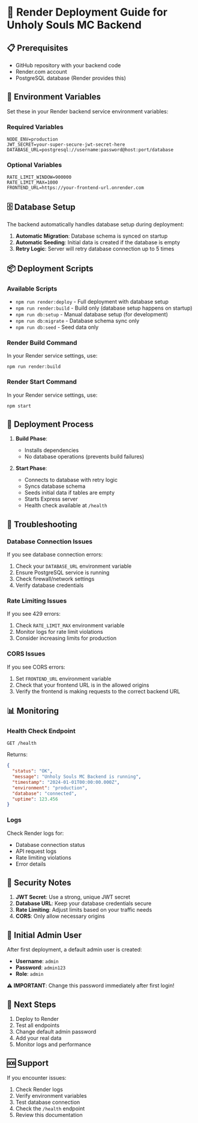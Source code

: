# 🚀 Render Deployment Guide for Unholy Souls MC Backend

## 📋 Prerequisites

- GitHub repository with your backend code
- Render.com account
- PostgreSQL database (Render provides this)

## 🔧 Environment Variables

Set these in your Render backend service environment variables:

### Required Variables
```
NODE_ENV=production
JWT_SECRET=your-super-secure-jwt-secret-here
DATABASE_URL=postgresql://username:password@host:port/database
```

### Optional Variables
```
RATE_LIMIT_WINDOW=900000
RATE_LIMIT_MAX=1000
FRONTEND_URL=https://your-frontend-url.onrender.com
```

## 🗄️ Database Setup

The backend automatically handles database setup during deployment:

1. **Automatic Migration**: Database schema is synced on startup
2. **Automatic Seeding**: Initial data is created if the database is empty
3. **Retry Logic**: Server will retry database connection up to 5 times

## 📦 Deployment Scripts

### Available Scripts

- `npm run render:deploy` - Full deployment with database setup
- `npm run render:build` - Build only (database setup happens on startup)
- `npm run db:setup` - Manual database setup (for development)
- `npm run db:migrate` - Database schema sync only
- `npm run db:seed` - Seed data only

### Render Build Command

In your Render service settings, use:
```
npm run render:build
```

### Render Start Command

In your Render service settings, use:
```
npm start
```

## 🔄 Deployment Process

1. **Build Phase**: 
   - Installs dependencies
   - No database operations (prevents build failures)

2. **Start Phase**:
   - Connects to database with retry logic
   - Syncs database schema
   - Seeds initial data if tables are empty
   - Starts Express server
   - Health check available at `/health`

## 🚨 Troubleshooting

### Database Connection Issues

If you see database connection errors:

1. Check your `DATABASE_URL` environment variable
2. Ensure PostgreSQL service is running
3. Check firewall/network settings
4. Verify database credentials

### Rate Limiting Issues

If you see 429 errors:

1. Check `RATE_LIMIT_MAX` environment variable
2. Monitor logs for rate limit violations
3. Consider increasing limits for production

### CORS Issues

If you see CORS errors:

1. Set `FRONTEND_URL` environment variable
2. Check that your frontend URL is in the allowed origins
3. Verify the frontend is making requests to the correct backend URL

## 📊 Monitoring

### Health Check Endpoint

```
GET /health
```

Returns:
```json
{
  "status": "OK",
  "message": "Unholy Souls MC Backend is running",
  "timestamp": "2024-01-01T00:00:00.000Z",
  "environment": "production",
  "database": "connected",
  "uptime": 123.456
}
```

### Logs

Check Render logs for:
- Database connection status
- API request logs
- Rate limiting violations
- Error details

## 🔐 Security Notes

1. **JWT Secret**: Use a strong, unique JWT secret
2. **Database URL**: Keep your database credentials secure
3. **Rate Limiting**: Adjust limits based on your traffic needs
4. **CORS**: Only allow necessary origins

## 📝 Initial Admin User

After first deployment, a default admin user is created:

- **Username**: `admin`
- **Password**: `admin123`
- **Role**: `admin`

⚠️ **IMPORTANT**: Change this password immediately after first login!

## 🎯 Next Steps

1. Deploy to Render
2. Test all endpoints
3. Change default admin password
4. Add your real data
5. Monitor logs and performance

## 🆘 Support

If you encounter issues:

1. Check Render logs
2. Verify environment variables
3. Test database connection
4. Check the `/health` endpoint
5. Review this documentation
